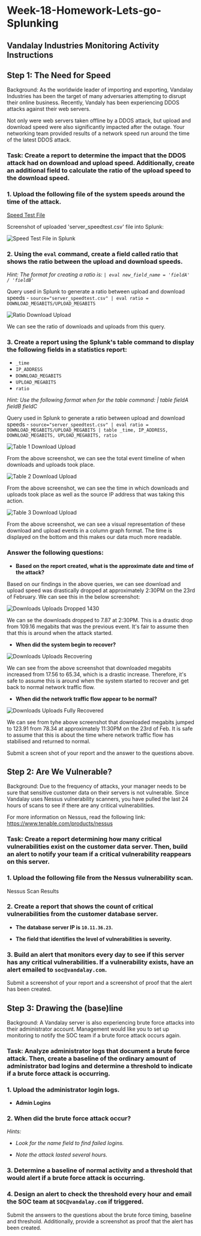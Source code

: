 # Week-18-Homework-Lets-go-Splunking

## Vandalay Industries Monitoring Activity Instructions

## Step 1: The Need for Speed

Background: As the worldwide leader of importing and exporting, Vandalay Industries has been the target of many adversaries attempting to disrupt their online business. Recently, Vandaly has been experiencing DDOS attacks against their web servers.

Not only were web servers taken offline by a DDOS attack, but upload and download speed were also significantly impacted after the outage. Your networking team provided results of a network speed run around the time of the latest DDOS attack.

### **Task: Create a report to determine the impact that the DDOS attack had on download and upload speed. Additionally, create an additional field to calculate the ratio of the upload speed to the download speed.**

### **1. Upload the following file of the system speeds around the time of the attack.**

[Speed Test File](https://github.com/BrendanT2248/Week-18-Homework-Lets-go-Splunking/blob/main/Files/server_speedtest.csv)

Screenshot of uploaded 'server_speedtest.csv' file into Splunk:

![Speed Test File in Splunk](https://github.com/BrendanT2248/Week-18-Homework-Lets-go-Splunking/blob/main/Images/Speed%20Test%20File.PNG)

### **2. Using the `eval` command, create a field called ratio that shows the ratio between the upload and download speeds.**

_Hint: The format for creating a ratio is: `| eval new_field_name = 'fieldA'  / 'fieldB'`_

Query used in Splunk to generate a ratio between upload and download speeds - `source="server_speedtest.csv" | eval ratio = DOWNLOAD_MEGABITS/UPLOAD_MEGABITS`

![Ratio Download Upload](https://github.com/BrendanT2248/Week-18-Homework-Lets-go-Splunking/blob/main/Images/Ratio%20Download%20Upload.PNG)

We can see the ratio of downloads and uploads from this query. 

### **3. Create a report using the Splunk's table command to display the following fields in a statistics report:**

- `_time`
- `IP_ADDRESS`
- `DOWNLOAD_MEGABITS`
- `UPLOAD_MEGABITS`
- `ratio`

_Hint: Use the following format when for the table command: | table fieldA  fieldB fieldC_

Query used in Splunk to generate a ratio between upload and download speeds - `source="server_speedtest.csv" | eval ratio = DOWNLOAD_MEGABITS/UPLOAD_MEGABITS | table _time, IP_ADDRESS, DOWNLOAD_MEGABITS, UPLOAD_MEGABITS, ratio`

![Table 1 Download Upload](https://github.com/BrendanT2248/Week-18-Homework-Lets-go-Splunking/blob/main/Images/Table%201%20Download%20Upload.PNG)

From the above screenshot, we can see the total event timeline of when downloads and uploads took place. 

![Table 2 Download Upload](https://github.com/BrendanT2248/Week-18-Homework-Lets-go-Splunking/blob/main/Images/Table%202%20Download%20Upload.PNG)

From the above screenshot, we can see the time in which downloads and uploads took place as well as the source IP address that was taking this action. 

![Table 3 Download Upload](https://github.com/BrendanT2248/Week-18-Homework-Lets-go-Splunking/blob/main/Images/Table%203%20Download%20Upload%20Column%20Graph.PNG)

From the above screenshot, we can see a visual representation of these download and upload events in a column graph format. The time is displayed on the bottom and this makes our data much more readable. 

### **Answer the following questions:**

- **Based on the report created, what is the approximate date and time of the attack?**

Based on our findings in the above queries, we can see download and upload speed was drastically dropped at approximately 2:30PM on the 23rd of February. We can see this in the below screenshot: 

![Downloads Uploads Dropped 1430](https://github.com/BrendanT2248/Week-18-Homework-Lets-go-Splunking/blob/main/Images/Downloads%20Uploads%20Dropped%201430.PNG)

We can se the downloads dropped to 7.87 at 2:30PM. This is a drastic drop from 109.16 megabits that was the previous event. It's fair to assume then that this is around when the attack started.

- **When did the system begin to recover?**

![Downloads Uploads Recovering](https://github.com/BrendanT2248/Week-18-Homework-Lets-go-Splunking/blob/main/Images/Downloads%20Uploads%20Recovering.PNG)

We can see from the above screenshot that downloaded megabits increased from 17.56 to 65.34, which is a drastic increase. Therefore, it's safe to assume this is around when the system started to recover and get back to normal network traffic flow. 

- **When did the network traffic flow appear to be normal?**

![Downloads Uploads Fully Recovered](https://github.com/BrendanT2248/Week-18-Homework-Lets-go-Splunking/blob/main/Images/Downloads%20Uploads%20Recovered%20Fully.PNG)

We can see from tyhe above screenshot that downloaded megabits jumped to 123.91 from 78.34 at approximately 11:30PM on the 23rd of Feb. It is safe to assume that this is about the time where network traffic flow has stabilised and returned to normal. 

Submit a screen shot of your report and the answer to the questions above.

## Step 2: Are We Vulnerable?

Background:  Due to the frequency of attacks, your manager needs to be sure that sensitive customer data on their servers is not vulnerable. Since Vandalay uses Nessus vulnerability scanners, you have pulled the last 24 hours of scans to see if there are any critical vulnerabilities.

For more information on Nessus, read the following link: https://www.tenable.com/products/nessus

### **Task: Create a report determining how many critical vulnerabilities exist on the customer data server. Then, build an alert to notify your team if a critical vulnerability reappears on this server.**

### **1. Upload the following file from the Nessus vulnerability scan.**

Nessus Scan Results

### **2. Create a report that shows the count of critical vulnerabilities from the customer database server.**

- **The database server IP is `10.11.36.23`.**

- **The field that identifies the level of vulnerabilities is severity.**

### **3. Build an alert that monitors every day to see if this server has any critical vulnerabilities. If a vulnerability exists, have an alert emailed to `soc@vandalay.com`.**

Submit a screenshot of your report and a screenshot of proof that the alert has been created.

## Step 3: Drawing the (base)line

Background:  A Vandalay server is also experiencing brute force attacks into their administrator account. Management would like you to set up monitoring to notify the SOC team if a brute force attack occurs again.

### **Task: Analyze administrator logs that document a brute force attack. Then, create a baseline of the ordinary amount of administrator bad logins and determine a threshold to indicate if a brute force attack is occurring.**


### **1. Upload the administrator login logs.**

- **Admin Logins**

### **2. When did the brute force attack occur?**

_Hints:_

- _Look for the name field to find failed logins._
  
- _Note the attack lasted several hours._

### **3. Determine a baseline of normal activity and a threshold that would alert if a brute force attack is occurring.**

### **4. Design an alert to check the threshold every hour and email the SOC team at `SOC@vandalay.com` if triggered.**

Submit the answers to the questions about the brute force timing, baseline and threshold. Additionally, provide a screenshot as proof that the alert has been created.
